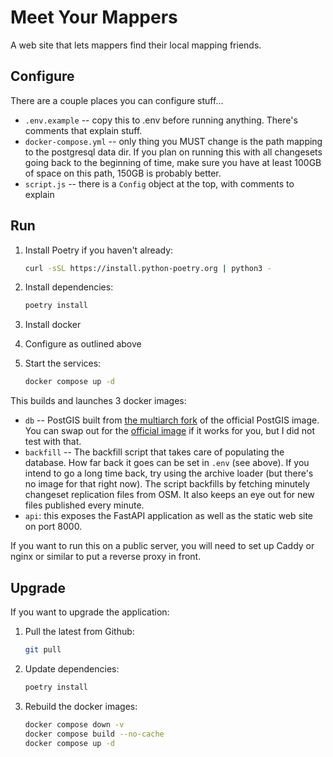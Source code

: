 # Meet Your Mappers

A web site that lets mappers find their local mapping friends.

## Configure

There are a couple places you can configure stuff...

- `.env.example` -- copy this to .env before running anything. There's comments that explain stuff.
- `docker-compose.yml` -- only thing you MUST change is the path mapping to the postgresql data dir. If you plan on running this with all changesets going back to the beginning of time, make sure you have at least 100GB of space on this path, 150GB is probably better.
- `script.js` -- there is a `Config` object at the top, with comments to explain

## Run

1. Install Poetry if you haven't already:
   ```bash
   curl -sSL https://install.python-poetry.org | python3 -
   ```

2. Install dependencies:
   ```bash
   poetry install
   ```

3. Install docker
4. Configure as outlined above
5. Start the services:
   ```bash
   docker compose up -d
   ```

This builds and launches 3 docker images:
- `db` -- PostGIS built from [the multiarch fork](https://github.com/baosystems/docker-postgis) of the official PostGIS image. You can swap out for the [official image](https://github.com/postgis/docker-postgis/actions) if it works for you, but I did not test with that.
- `backfill` -- The backfill script that takes care of populating the database. How far back it goes can be set in `.env` (see above). If you intend to go a long time back, try using the archive loader (but there's no image for that right now). The script backfills by fetching minutely changeset replication files from OSM. It also keeps an eye out for new files published every minute.
-  `api`: this exposes the FastAPI application as well as the static web site on port 8000.

If you want to run this on a public server, you will need to set up Caddy or nginx or similar to put a reverse proxy in front.

## Upgrade

If you want to upgrade the application:

1. Pull the latest from Github:
   ```bash
   git pull
   ```

2. Update dependencies:
   ```bash
   poetry install
   ```

3. Rebuild the docker images:
   ```bash
   docker compose down -v
   docker compose build --no-cache
   docker compose up -d
   ```

